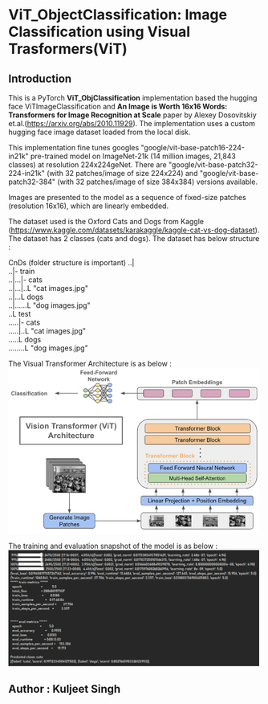 # ViT_ObjectClassification: Image Classification using Visual Trasformers(ViT)

## Introduction


This is a PyTorch **ViT_ObjClassification** implementation based the hugging face ViTImageClassification and **An Image is Worth 16x16 Words: Transformers for Image Recognition at Scale** paper by Alexey Dosovitskiy et.al.(https://arxiv.org/abs/2010.11929). The implementation uses a custom hugging face image dataset loaded from the local disk.

This implementation fine tunes googles "google/vit-base-patch16-224-in21k" pre-trained model on ImageNet-21k (14 million images, 21,843 classes) at resolution 224x224geNet. There are "google/vit-base-patch32-224-in21k" (with 32 patches/image of size 224x224) and "google/vit-base-patch32-384" (with 32 patches/image of size 384x384) versions available. 

Images are presented to the model as a sequence of fixed-size patches (resolution 16x16), which are linearly embedded.

The dataset used is the Oxford Cats and Dogs from Kaggle (https://www.kaggle.com/datasets/karakaggle/kaggle-cat-vs-dog-dataset). The dataset has 2 classes (cats and dogs). The dataset has below structure :

CnDs  (folder structure is important)
..|  
..|- train  
..|...|- cats  
..|...|..L "cat images.jpg"  
..|...L dogs  
..|......L "dog images.jpg"  
..L test  
.....|- cats  
.....|..L "cat images.jpg"  
.....L dogs  
........L "dog images.jpg"  

The Visual Transformer Architecture is as below :  
<img src="ViT_Architecture.png" width="500">   

The training and evaluation snapshot of the model is as below :  
<img src="Snapshot.png" width="500">   


## Author : Kuljeet Singh